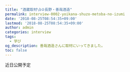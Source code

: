 ```yaml
---
title: "酒蔵取材\b②長野・善哉酒造"
permalink: interview-0002-yoikana-shuzo-metoba-no-izumi
date: '2018-08-25T08:54:35+09:00'
lastmod: '2018-08-25T08:54:35+09:00'
author: admin
categories: interview
tags:
  - 学び
og_description: 善哉酒造さんに取材にいってきました。
toc: false
---
```

近日公開予定
